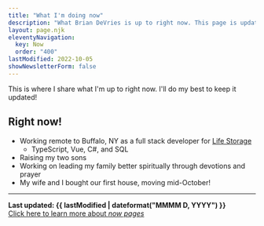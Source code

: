 ```yaml
---
title: "What I'm doing now"
description: "What Brian DeVries is up to right now. This page is updated frequently so people can see the latest in my life."
layout: page.njk
eleventyNavigation:
  key: Now
  order: "400"
lastModified: 2022-10-05
showNewsletterForm: false
---
```


This is where I share what I'm up to right now. I'll do my best to keep it updated!

## Right now!

- Working remote to Buffalo, NY as a full stack developer for [Life Storage](https://lifestorage.com)
  - TypeScript, Vue, C#, and SQL
- Raising my two sons
- Working on leading my family better spiritually through devotions and prayer
- My wife and I bought our first house, moving mid-October!

---

**Last updated: {{ lastModified | dateformat("MMMM D, YYYY") }}**  
[Click here to learn more about _now pages_](https://nownownow.com/about)
